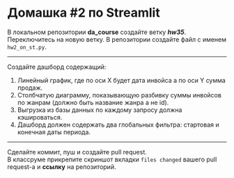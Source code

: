 # Домашка #2 по Streamlit

В локальном репозитории **da_course** создайте ветку ***hw35***. Переключитесь на новую ветку. В репозитории создайте файл с именем `hw2_on_st.py`.  

---  
Создайте дашборд содержащий:  
1. Линейный график, где по оси X будет дата инвойса а по оси Y сумма продаж.
2. Столбчатую диаграмму, показывающую разбивку суммы инвойсов по жанрам (должно быть название жанра а не id).
3. Выгрузка из базы данных по каждому запросу должна кэшироваться.
4. Дашборд должен содержать два глобальных фильтра: стартовая и конечная даты периода.  
---  

Сделайте коммит, пуш и создайте pull request.  
В классруме прикрепите скриншот вкладки `files changed` вашего pull request-а и **ссылку** на репозиторий.